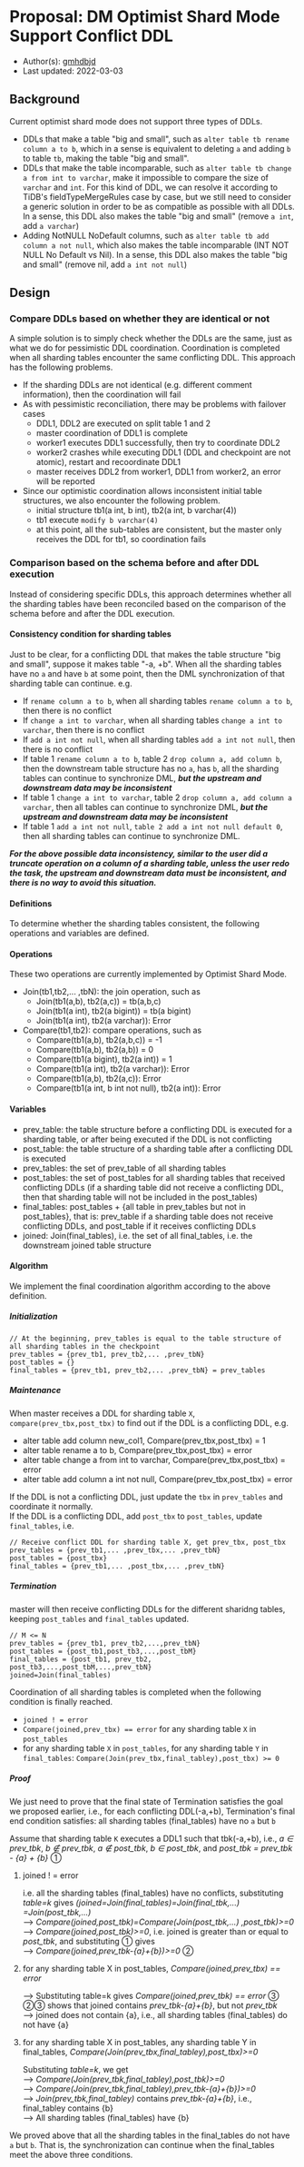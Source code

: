 # Proposal: DM Optimist Shard Mode Support Conflict DDL

- Author(s):    [gmhdbjd](https://github.com/gmhdbjd)
- Last updated: 2022-03-03

## Background

Current optimist shard mode does not support three types of DDLs.

- DDLs that make a table "big and small", such as `alter table tb rename column a to b`, which in a sense is equivalent to deleting `a` and adding `b` to table `tb`, making the table "big and small".
- DDLs that make the table incomparable, such as `alter table tb change a from int to varchar`, make it impossible to compare the size of `varchar` and `int`. For this kind of DDL, we can resolve it according to TiDB's fieldTypeMergeRules case by case, but we still need to consider a generic solution in order to be as compatible as possible with all DDLs. In a sense, this DDL also makes the table "big and small" (remove `a int`, add `a varchar`)
- Adding NotNULL NoDefault columns, such as `alter table tb add column a not null`, which also makes the table incomparable (INT NOT NULL No Default vs Nil). In a sense, this DDL also makes the table "big and small" (remove nil, add `a int not null`)

## Design

### Compare DDLs based on whether they are identical or not

A simple solution is to simply check whether the DDLs are the same, just as what we do for pessimistic DDL coordination. Coordination is completed when all sharding tables encounter the same conflicting DDL. This approach has the following problems.

- If the sharding DDLs are not identical (e.g. different comment information), then the coordination will fail
- As with pessimistic reconciliation, there may be problems with failover cases
  - DDL1, DDL2 are executed on split table 1 and 2
  - master coordination of DDL1 is complete
  - worker1 executes DDL1 successfully, then try to coordinate DDL2
  - worker2 crashes while executing DDL1 (DDL and checkpoint are not atomic), restart and recoordinate DDL1
  - master receives DDL2 from worker1, DDL1 from worker2, an error will be reported
- Since our optimistic coordination allows inconsistent initial table structures, we also encounter the following problem.
  - initial structure tb1(a int, b int), tb2(a int, b varchar(4))
  - tb1 execute `modify b varchar(4)`
  - at this point, all the sub-tables are consistent, but the master only receives the DDL for tb1, so coordination fails

### Comparison based on the schema before and after DDL execution

Instead of considering specific DDLs, this approach determines whether all the sharding tables have been reconciled based on the comparison of the schema before and after the DDL execution.

#### Consistency condition for sharding tables

Just to be clear, for a conflicting DDL that makes the table structure "big and small", suppose it makes table "-a, +b". When all the sharding tables have no `a` and have `b` at some point, then the DML synchronization of that sharding table can continue. e.g.

- If `rename column a to b`, when all sharding tables `rename column a to b`, then there is no conflict
- If `change a int to varchar`, when all sharding tables `change a int to varchar`, then there is no conflict
- If `add a int not null`, when all sharding tables `add a int not null`, then there is no conflict
- If table 1 `rename column a to b`, table 2 `drop column a, add column b`, then the downstream table structure has no `a`, has `b`, all the sharding tables can continue to synchronize DML, ***but the upstream and downstream data may be inconsistent***
- If table 1 `change a int to varchar`, table 2 `drop column a, add column a varchar`, then all tables can continue to synchronize DML, ***but the upstream and downstream data may be inconsistent***
- If table 1 `add a int not null`, `table 2 add a int not null default 0`, then all sharding tables can continue to synchronize DML.

***For the above possible data inconsistency, similar to the user did a truncate operation on a column of a sharding table, unless the user redo the task, the upstream and downstream data must be inconsistent, and there is no way to avoid this situation.***

#### Definitions

To determine whether the sharding tables consistent, the following operations and variables are defined.

#### Operations

These two operations are currently implemented by Optimist Shard Mode.

- Join(tb1,tb2,... ,tbN): the join operation, such as 
  - Join(tb1(a,b), tb2(a,c)) = tb(a,b,c)
  - Join(tb1(a int), tb2(a bigint)) = tb(a bigint)
  - Join(tb1(a int), tb2(a varchar)): Error
- Compare(tb1,tb2): compare operations, such as 
  - Compare(tb1(a,b), tb2(a,b,c)) = -1
  - Compare(tb1(a,b), tb2(a,b)) = 0
  - Compare(tb1(a bigint), tb2(a int)) = 1
  - Compare(tb1(a int), tb2(a varchar)): Error
  - Compare(tb1(a,b), tb2(a,c)): Error
  - Compare(tb1(a int, b int not null), tb2(a int)): Error

#### Variables

- prev_table: the table structure before a conflicting DDL is executed for a sharding table, or after being executed if the DDL is not conflicting
- post_table: the table structure of a sharding table after a conflicting DDL is executed
- prev_tables: the set of prev_table of all sharding tables
- post_tables: the set of post_tables for all sharding tables that received conflicting DDLs (if a sharding table did not receive a conflicting DDL, then that sharding table will not be included in the post_tables)
- final_tables: post_tables + {all table in prev_tables but not in post_tables}, that is: prev_table if a sharding table does not receive conflicting DDLs, and post_table if it receives conflicting DDLs
- joined: Join(final_tables), i.e. the set of all final_tables, i.e. the downstream joined table structure

#### Algorithm

We implement the final coordination algorithm according to the above definition.

##### Initialization

```golang
// At the beginning, prev_tables is equal to the table structure of all sharding tables in the checkpoint
prev_tables = {prev_tb1, prev_tb2,... ,prev_tbN}
post_tables = {}
final_tables = {prev_tb1, prev_tb2,... ,prev_tbN} = prev_tables
```

##### Maintenance

When master receives a DDL for sharding table `X`, `compare(prev_tbx,post_tbx)` to find out if the DDL is a conflicting DDL, e.g. 

- alter table add column new_col1, Compare(prev_tbx,post_tbx) = 1
- alter table rename a to b, Compare(prev_tbx,post_tbx) = error
- alter table change a from int to varchar, Compare(prev_tbx,post_tbx) = error
- alter table add column a int not null, Compare(prev_tbx,post_tbx) = error

If the DDL is not a conflicting DDL, just update the `tbx` in `prev_tables` and coordinate it normally.  
If the DDL is a conflicting DDL, add `post_tbx` to `post_tables`, update `final_tables`, i.e.

```golang
// Receive conflict DDL for sharding table X, get prev_tbx, post_tbx
prev_tables = {prev_tb1,... ,prev_tbx,... ,prev_tbN}
post_tables = {post_tbx}
final_tables = {prev_tb1,... ,post_tbx,... ,prev_tbN}
```

##### Termination

master will then receive conflicting DDLs for the different sharidng tables, keeping `post_tables` and `final_tables` updated.

```golang
// M <= N
prev_tables = {prev_tb1, prev_tb2,...,prev_tbN}
post_tables = {post_tb1,post_tb3,...,post_tbM}
final_tables = {post_tb1, prev_tb2, post_tb3,...,post_tbM,...,prev_tbN}
joined=Join(final_tables)
```

Coordination of all sharding tables is completed when the following condition is finally reached.

- `joined ! = error`
- `Compare(joined,prev_tbx) == error` for any sharding table `X` in `post_tables`
- for any sharding table `X` in `post_tables`, for any sharding table `Y` in `final_tables`: `Compare(Join(prev_tbx,final_tabley),post_tbx) >= 0`

##### Proof

We just need to prove that the final state of Termination satisfies the goal we proposed earlier, i.e., for each conflicting DDL(-a,+b), Termination's final end condition satisfies: all sharding tables (final_tables) have no `a` but `b`

Assume that sharding table `K` executes a DDL1 such that tbk(-a,+b), i.e., *a ∈ prev_tbk*, *b ∉ prev_tbk*, *a ∉ post_tbk*, *b ∈ post_tbk*, and *post_tbk = prev_tbk - {a} + {b}* ①

1. joined ! = error  

    i.e. all the sharding tables (final_tables) have no conflicts, substituting *table=k* gives *(joined=Join(final_tables)=Join(final_tbk,...) =Join(post_tbk,...)*  
    ⟶ *Compare(joined,post_tbk)=Compare(Join(post_tbk,...) ,post_tbk)>=0*  
    ⟶ *Compare(joined,post_tbk)>=0*, i.e. joined is greater than or equal to *post_tbk*, and substituting ① gives  
    ⟶ *Compare(joined,prev_tbk-{a}+{b})>=0* ②  

2.  for any sharding table X in post_tables, *Compare(joined,prev_tbx) == error*  

    ⟶ Substituting table=k gives *Compare(joined,prev_tbk) == error* ③  
    ②③ shows that joined contains *prev_tbk-{a}+{b}*, but not *prev_tbk*  
    ⟶ joined does not contain {a}, i.e., all sharding tables (final_tables) do not have {a}  

3. for any sharding table X in post_tables, any sharding table Y in final_tables, *Compare(Join(prev_tbx,final_tabley),post_tbx)>=0*  

    Substituting *table=k*, we get  
    ⟶ *Compare(Join(prev_tbk,final_tabley),post_tbk)>=0*  
    ⟶ *Compare(Join(prev_tbk,final_tabley),prev_tbk-{a}+{b})>=0*  
    ⟶ *Join(prev_tbk,final_tabley)* contains *prev_tbk-{a}+{b}*, i.e., final_tabley contains {b}    
    ⟶ All sharding tables (final_tables) have {b}  

We proved above that all the sharding tables in the final_tables do not have `a` but `b`. That is, the synchronization can continue when the final_tables meet the above three conditions.
